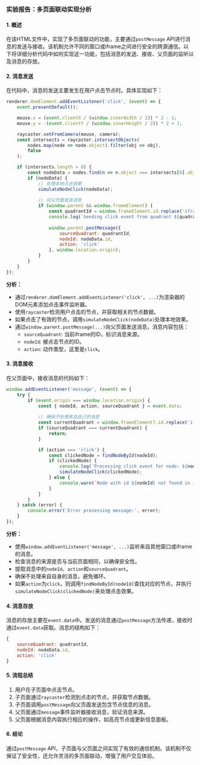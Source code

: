 ### 实验报告：多页面联动实现分析

#### 1. 概述
在该HTML文件中，实现了多页面联动的功能，主要通过`postMessage` API进行消息的发送与接收。该机制允许不同的窗口或iframe之间进行安全的跨源通信。以下将详细分析代码中如何实现这一功能，包括消息的发送、接收、父页面的监听以及消息的存放。

#### 2. 消息发送
在代码中，消息的发送主要发生在用户点击节点时。具体实现如下：

```javascript
renderer.domElement.addEventListener('click', (event) => {
    event.preventDefault();

    mouse.x = (event.clientX / (window.innerWidth / 2)) * 2 - 1;
    mouse.y = -(event.clientY / (window.innerHeight / 2)) * 2 + 1;

    raycaster.setFromCamera(mouse, camera);
    const intersects = raycaster.intersectObjects(
        nodes.map(node => node.object).filter(obj => obj),
        false
    );

    if (intersects.length > 0) {
        const nodeData = nodes.find(n => n.object === intersects[0].object);
        if (nodeData) {
            // 处理本地点击效果
            simulateNodeClick(nodeData);
            
            // 向父页面发送消息
            if (window.parent && window.frameElement) {
                const quadrantId = window.frameElement.id.replace('iframe-', '');
                console.log(`Sending click event from quadrant ${quadrantId} for node: ${nodeData.id}`);
                
                window.parent.postMessage({
                    sourceQuadrant: quadrantId,
                    nodeId: nodeData.id,
                    action: 'click'
                }, window.location.origin);
            }
        }
    }
});
```

**分析：**
- 通过`renderer.domElement.addEventListener('click', ...)`为渲染器的DOM元素添加点击事件监听器。
- 使用`raycaster`检测用户点击的节点，并获取相关的节点数据。
- 如果点击了有效的节点，调用`simulateNodeClick(nodeData)`处理本地效果。
- 通过`window.parent.postMessage(...)`向父页面发送消息，消息内容包括：
  - `sourceQuadrant`: 当前iframe的ID，标识消息来源。
  - `nodeId`: 被点击节点的ID。
  - `action`: 动作类型，这里是`click`。

#### 3. 消息接收
在父页面中，接收消息的代码如下：

```javascript
window.addEventListener('message', (event) => {
    try {
        if (event.origin === window.location.origin) {
            const { nodeId, action, sourceQuadrant } = event.data;
            
            // 确保不处理来自自己的消息
            const currentQuadrant = window.frameElement?.id.replace('iframe-', '');
            if (sourceQuadrant === currentQuadrant) {
                return;
            }

            if (action === 'click') {
                const clickedNode = findNodeById(nodeId);
                if (clickedNode) {
                    console.log(`Processing click event for node: ${nodeId} in iframe: ${currentQuadrant}`);
                    simulateNodeClick(clickedNode);
                } else {
                    console.warn(`Node with id ${nodeId} not found in iframe: ${currentQuadrant}`);
                }
            }
        }
    } catch (error) {
        console.error('Error processing message:', error);
    }
});
```

**分析：**
- 使用`window.addEventListener('message', ...)`监听来自其他窗口或iframe的消息。
- 检查消息的来源是否与当前页面相同，以确保安全性。
- 提取消息中的`nodeId`、`action`和`sourceQuadrant`。
- 确保不处理来自自身的消息，避免循环。
- 如果`action`为`click`，则调用`findNodeById(nodeId)`查找对应的节点，并执行`simulateNodeClick(clickedNode)`来处理点击效果。

#### 4. 消息存放
消息的存放主要在`event.data`中。发送的消息通过`postMessage`方法传递，接收时通过`event.data`获取。消息的结构如下：

```javascript
{
    sourceQuadrant: quadrantId,
    nodeId: nodeData.id,
    action: 'click'
}
```

#### 5. 流程总结
1. 用户在子页面中点击节点。
2. 子页面通过`raycaster`检测到点击的节点，并获取节点数据。
3. 子页面调用`postMessage`向父页面发送包含节点信息的消息。
4. 父页面通过`message`事件监听器接收消息，验证消息来源。
5. 父页面根据消息内容执行相应的操作，如高亮节点或更新信息面板。

#### 6. 结论
通过`postMessage` API，子页面与父页面之间实现了有效的通信机制。该机制不仅保证了安全性，还允许灵活的多页面联动，增强了用户交互体验。